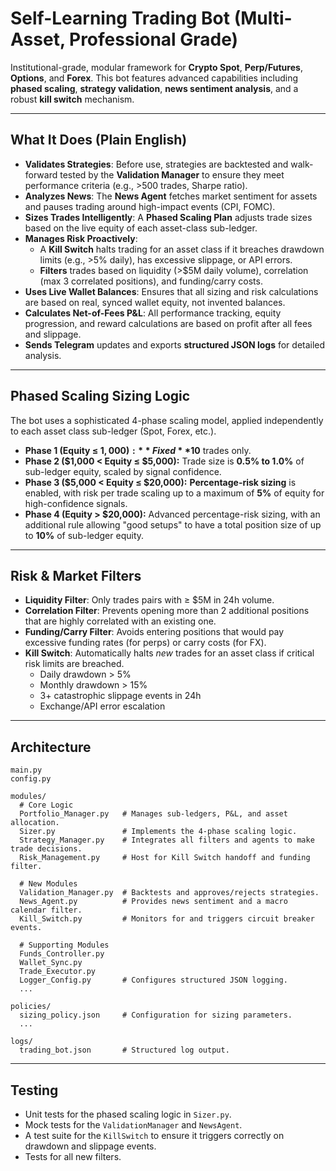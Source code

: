 # Self-Learning Trading Bot (Multi-Asset, Professional Grade)

Institutional-grade, modular framework for **Crypto Spot**, **Perp/Futures**, **Options**, and **Forex**. This bot features advanced capabilities including **phased scaling**, **strategy validation**, **news sentiment analysis**, and a robust **kill switch** mechanism.

---

## What It Does (Plain English)
- **Validates Strategies**: Before use, strategies are backtested and walk-forward tested by the **Validation Manager** to ensure they meet performance criteria (e.g., >500 trades, Sharpe ratio).
- **Analyzes News**: The **News Agent** fetches market sentiment for assets and pauses trading around high-impact events (CPI, FOMC).
- **Sizes Trades Intelligently**: A **Phased Scaling Plan** adjusts trade sizes based on the live equity of each asset-class sub-ledger.
- **Manages Risk Proactively**:
  - A **Kill Switch** halts trading for an asset class if it breaches drawdown limits (e.g., >5% daily), has excessive slippage, or API errors.
  - **Filters** trades based on liquidity (>$5M daily volume), correlation (max 3 correlated positions), and funding/carry costs.
- **Uses Live Wallet Balances**: Ensures that all sizing and risk calculations are based on real, synced wallet equity, not invented balances.
- **Calculates Net-of-Fees P&L**: All performance tracking, equity progression, and reward calculations are based on profit after all fees and slippage.
- **Sends Telegram** updates and exports **structured JSON logs** for detailed analysis.

---

## Phased Scaling Sizing Logic
The bot uses a sophisticated 4-phase scaling model, applied independently to each asset class sub-ledger (Spot, Forex, etc.).

- **Phase 1 (Equity ≤ $1,000):** Fixed **$10** trades only.
- **Phase 2 ($1,000 < Equity ≤ $5,000):** Trade size is **0.5% to 1.0%** of sub-ledger equity, scaled by signal confidence.
- **Phase 3 ($5,000 < Equity ≤ $20,000):** **Percentage-risk sizing** is enabled, with risk per trade scaling up to a maximum of **5%** of equity for high-confidence signals.
- **Phase 4 (Equity > $20,000):** Advanced percentage-risk sizing, with an additional rule allowing "good setups" to have a total position size of up to **10%** of sub-ledger equity.

---

## Risk & Market Filters
- **Liquidity Filter**: Only trades pairs with ≥ $5M in 24h volume.
- **Correlation Filter**: Prevents opening more than 2 additional positions that are highly correlated with an existing one.
- **Funding/Carry Filter**: Avoids entering positions that would pay excessive funding rates (for perps) or carry costs (for FX).
- **Kill Switch**: Automatically halts *new* trades for an asset class if critical risk limits are breached.
  - Daily drawdown > 5%
  - Monthly drawdown > 15%
  - 3+ catastrophic slippage events in 24h
  - Exchange/API error escalation

---

## Architecture
```
main.py
config.py

modules/
  # Core Logic
  Portfolio_Manager.py   # Manages sub-ledgers, P&L, and asset allocation.
  Sizer.py               # Implements the 4-phase scaling logic.
  Strategy_Manager.py    # Integrates all filters and agents to make trade decisions.
  Risk_Management.py     # Host for Kill Switch handoff and funding filter.

  # New Modules
  Validation_Manager.py  # Backtests and approves/rejects strategies.
  News_Agent.py          # Provides news sentiment and a macro calendar filter.
  Kill_Switch.py         # Monitors for and triggers circuit breaker events.

  # Supporting Modules
  Funds_Controller.py
  Wallet_Sync.py
  Trade_Executor.py
  Logger_Config.py       # Configures structured JSON logging.
  ...

policies/
  sizing_policy.json     # Configuration for sizing parameters.
  ...

logs/
  trading_bot.json       # Structured log output.
```

---

## Testing
- Unit tests for the phased scaling logic in `Sizer.py`.
- Mock tests for the `ValidationManager` and `NewsAgent`.
- A test suite for the `KillSwitch` to ensure it triggers correctly on drawdown and slippage events.
- Tests for all new filters.
